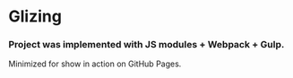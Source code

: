 # Glizing

### Project was implemented with JS modules + Webpack + Gulp.
Minimized for show in action on GitHub Pages.
